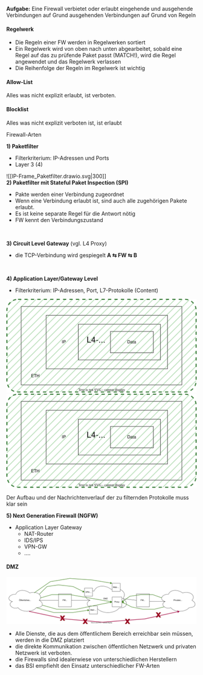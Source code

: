 **Aufgabe:** Eine Firewall verbietet oder erlaubt eingehende und ausgehende Verbindungen auf Grund ausgehenden Verbindungen auf Grund von Regeln 

#### **Regelwerk**
- Die Regeln einer FW werden in Regelwerken sortiert
- Ein Regelwerk wird von oben nach unten abgearbeitet, sobald eine Regel auf das zu prüfende Paket passt (MATCH!), wird die Regel angewendet und das Regelwerk verlassen
- Die Reihenfolge der Regeln im Regelwerk ist wichtig

#### Allow-List 
Alles was nicht explizit erlaubt, ist verboten.
#### Blocklist
Alles was nicht explizit verboten ist, ist erlaubt
</br>

Firewall-Arten

**1) Paketfilter**
- Filterkriterium: IP-Adressen und Ports
- Layer 3 (4)

![[IP-Frame_Paketfilter.drawio.svg|300]]
</br>
**2) Paketfilter mit Stateful Paket Inspection (SPI)**
- Pakte werden einer Verbindung zugeordnet
- Wenn eine Verbindung erlaubt ist, sind auch alle zugehörigen Pakete erlaubt. 
- Es ist keine separate Regel für die Antwort nötig
- FW kennt den Verbindungszustand


</br>

**3) Circuit Level Gateway** (vgl. L4 Proxy)
- die TCP-Verbindung wird gespiegelt
	**A ⇆ FW ⇆ B** 
</br>

**4) Application Layer/Gateway Level**
- Filterkriterium: IP-Adressen, Port, L7-Protokolle (Content)


![](/Berufsschule%20Vault/Attachments/IP-Frame_App.drawio.svg)
<img src="/Berufsschule Vault/Attachments/IP-Frame_App.drawio.svg"/>

Der Aufbau und der Nachrichtenverlauf der zu filternden Protokolle muss klar sein
</br>

**5) Next Generation Firewall (NGFW)**
- Application Layer Gateway 
  + NAT-Router
  + IDS/IPS
  + VPN-GW
  + ....

#### DMZ
![](/Berufsschule%20Vault/Attachments/DMZ.drawio.svg)
- Alle Dienste, die aus dem öffentlichem Bereich erreichbar sein müssen, werden in die DMZ platziert
- die direkte Kommunikation zwischen öffentlichen Netzwerk und privaten Netzwerk ist verboten.
- die Firewalls sind idealerwiese von unterschiedlichen Herstellern
- das BSI empfiehlt den Einsatz unterschiedlicher FW-Arten

